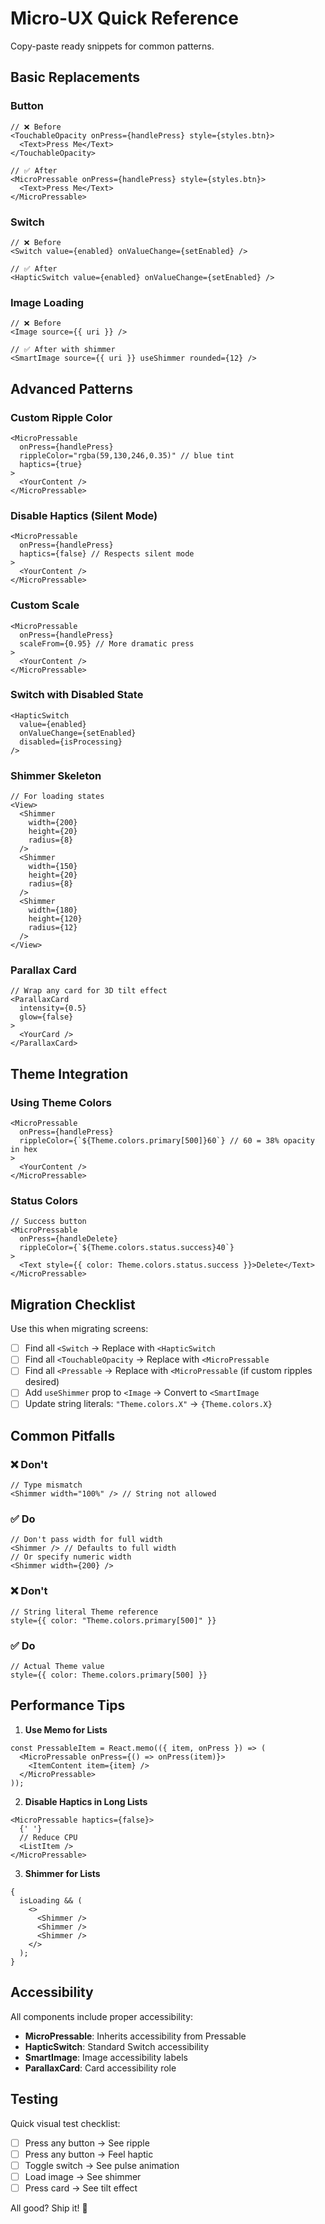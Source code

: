 # Micro-UX Quick Reference

Copy-paste ready snippets for common patterns.

## Basic Replacements

### Button

```tsx
// ❌ Before
<TouchableOpacity onPress={handlePress} style={styles.btn}>
  <Text>Press Me</Text>
</TouchableOpacity>

// ✅ After
<MicroPressable onPress={handlePress} style={styles.btn}>
  <Text>Press Me</Text>
</MicroPressable>
```

### Switch

```tsx
// ❌ Before
<Switch value={enabled} onValueChange={setEnabled} />

// ✅ After
<HapticSwitch value={enabled} onValueChange={setEnabled} />
```

### Image Loading

```tsx
// ❌ Before
<Image source={{ uri }} />

// ✅ After with shimmer
<SmartImage source={{ uri }} useShimmer rounded={12} />
```

## Advanced Patterns

### Custom Ripple Color

```tsx
<MicroPressable
  onPress={handlePress}
  rippleColor="rgba(59,130,246,0.35)" // blue tint
  haptics={true}
>
  <YourContent />
</MicroPressable>
```

### Disable Haptics (Silent Mode)

```tsx
<MicroPressable
  onPress={handlePress}
  haptics={false} // Respects silent mode
>
  <YourContent />
</MicroPressable>
```

### Custom Scale

```tsx
<MicroPressable
  onPress={handlePress}
  scaleFrom={0.95} // More dramatic press
>
  <YourContent />
</MicroPressable>
```

### Switch with Disabled State

```tsx
<HapticSwitch
  value={enabled}
  onValueChange={setEnabled}
  disabled={isProcessing}
/>
```

### Shimmer Skeleton

```tsx
// For loading states
<View>
  <Shimmer
    width={200}
    height={20}
    radius={8}
  />
  <Shimmer
    width={150}
    height={20}
    radius={8}
  />
  <Shimmer
    width={180}
    height={120}
    radius={12}
  />
</View>
```

### Parallax Card

```tsx
// Wrap any card for 3D tilt effect
<ParallaxCard
  intensity={0.5}
  glow={false}
>
  <YourCard />
</ParallaxCard>
```

## Theme Integration

### Using Theme Colors

```tsx
<MicroPressable
  onPress={handlePress}
  rippleColor={`${Theme.colors.primary[500]}60`} // 60 = 38% opacity in hex
>
  <YourContent />
</MicroPressable>
```

### Status Colors

```tsx
// Success button
<MicroPressable
  onPress={handleDelete}
  rippleColor={`${Theme.colors.status.success}40`}
>
  <Text style={{ color: Theme.colors.status.success }}>Delete</Text>
</MicroPressable>
```

## Migration Checklist

Use this when migrating screens:

- [ ] Find all `<Switch` → Replace with `<HapticSwitch`
- [ ] Find all `<TouchableOpacity` → Replace with `<MicroPressable`
- [ ] Find all `<Pressable` → Replace with `<MicroPressable` (if custom ripples
      desired)
- [ ] Add `useShimmer` prop to `<Image` → Convert to `<SmartImage`
- [ ] Update string literals: `"Theme.colors.X"` → `{Theme.colors.X}`

## Common Pitfalls

### ❌ Don't

```tsx
// Type mismatch
<Shimmer width="100%" /> // String not allowed
```

### ✅ Do

```tsx
// Don't pass width for full width
<Shimmer /> // Defaults to full width
// Or specify numeric width
<Shimmer width={200} />
```

### ❌ Don't

```tsx
// String literal Theme reference
style={{ color: "Theme.colors.primary[500]" }}
```

### ✅ Do

```tsx
// Actual Theme value
style={{ color: Theme.colors.primary[500] }}
```

## Performance Tips

1. **Use Memo for Lists**

```tsx
const PressableItem = React.memo(({ item, onPress }) => (
  <MicroPressable onPress={() => onPress(item)}>
    <ItemContent item={item} />
  </MicroPressable>
));
```

2. **Disable Haptics in Long Lists**

```tsx
<MicroPressable haptics={false}>
  {' '}
  // Reduce CPU
  <ListItem />
</MicroPressable>
```

3. **Shimmer for Lists**

```tsx
{
  isLoading && (
    <>
      <Shimmer />
      <Shimmer />
      <Shimmer />
    </>
  );
}
```

## Accessibility

All components include proper accessibility:

- **MicroPressable**: Inherits accessibility from Pressable
- **HapticSwitch**: Standard Switch accessibility
- **SmartImage**: Image accessibility labels
- **ParallaxCard**: Card accessibility role

## Testing

Quick visual test checklist:

- [ ] Press any button → See ripple
- [ ] Press any button → Feel haptic
- [ ] Toggle switch → See pulse animation
- [ ] Load image → See shimmer
- [ ] Press card → See tilt effect

All good? Ship it! 🚀

